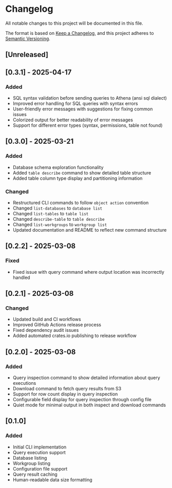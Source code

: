 # Changelog
All notable changes to this project will be documented in this file.

The format is based on [Keep a Changelog](https://keepachangelog.com/en/1.0.0/),
and this project adheres to [Semantic Versioning](https://semver.org/spec/v2.0.0.html).

## [Unreleased]

## [0.3.1] - 2025-04-17
### Added
- SQL syntax validation before sending queries to Athena (ansi sql dialect)
- Improved error handling for SQL queries with syntax errors
- User-friendly error messages with suggestions for fixing common issues
- Colorized output for better readability of error messages
- Support for different error types (syntax, permissions, table not found)

## [0.3.0] - 2025-03-21
### Added
- Database schema exploration functionality
- Added `table describe` command to show detailed table structure
- Added table column type display and partitioning information

### Changed
- Restructured CLI commands to follow `object action` convention
- Changed `list-databases` to `database list`
- Changed `list-tables` to `table list`
- Changed `describe-table` to `table describe`
- Changed `list-workgroups` to `workgroup list`
- Updated documentation and README to reflect new command structure

## [0.2.2] - 2025-03-08
### Fixed
- Fixed issue with query command where output location was incorrectly handled

## [0.2.1] - 2025-03-08
### Changed
- Updated build and CI workflows
- Improved GitHub Actions release process
- Fixed dependency audit issues
- Added automated crates.io publishing to release workflow

## [0.2.0] - 2025-03-08
### Added
- Query inspection command to show detailed information about query executions
- Download command to fetch query results from S3
- Support for row count display in query inspection
- Configurable field display for query inspection through config file
- Quiet mode for minimal output in both inspect and download commands

## [0.1.0]
### Added
- Initial CLI implementation
- Query execution support
- Database listing
- Workgroup listing
- Configuration file support
- Query result caching
- Human-readable data size formatting
